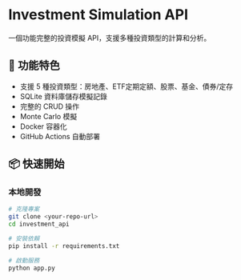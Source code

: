 # Investment Simulation API

一個功能完整的投資模擬 API，支援多種投資類型的計算和分析。

## 🚀 功能特色

- 支援 5 種投資類型：房地產、ETF定期定額、股票、基金、債券/定存
- SQLite 資料庫儲存模擬記錄
- 完整的 CRUD 操作
- Monte Carlo 模擬
- Docker 容器化
- GitHub Actions 自動部署

## 📦 快速開始

### 本地開發

```bash
# 克隆專案
git clone <your-repo-url>
cd investment_api

# 安裝依賴
pip install -r requirements.txt

# 啟動服務
python app.py